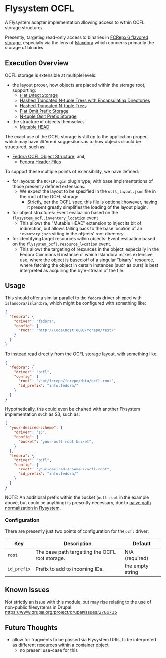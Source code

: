 # Flysystem OCFL

A Flysystem adapter implementation allowing access to within OCFL storage structures.

Presently, targeting read-only access to binaries in [FCRepo 6 flavored storage](https://wiki.lyrasis.org/display/FEDORA6x/Fedora+OCFL+Object+Structure), especially via the lens of [Islandora](https://github.com/Islandora/islandora) which concerns primarily the storage of binaries.

## Execution Overview

OCFL storage is extensible at multiple levels:

- the layout proper, how objects are placed within the storage root, supporting:
  - [Flat Direct Storage](https://ocfl.github.io/extensions/0002-flat-direct-storage-layout.html)
  - [Hashed Truncated N-tuple Trees with Encapsulating Directories](https://ocfl.github.io/extensions/0003-hash-and-id-n-tuple-storage-layout.html)
  - [Hashed Truncated N-tuple Trees](https://ocfl.github.io/extensions/0004-hashed-n-tuple-storage-layout.html)
  - [Flat Omit Prefix Storage](https://ocfl.github.io/extensions/0006-flat-omit-prefix-storage-layout.html)
  - [N-tuple Omit Prefix Storage](https://ocfl.github.io/extensions/0007-n-tuple-omit-prefix-storage-layout.html)
- the structure of objects themselves
  - [Mutable HEAD](https://ocfl.github.io/extensions/0005-mutable-head.html)

The exact use of the OCFL storage is still up to the application proper, which may have different suggestions as to how objects should be structured, such as:
- [Fedora OCFL Object Structure](https://wiki.lyrasis.org/display/FEDORA6x/Fedora+OCFL+Object+Structure); and,
  - [Fedora Header Files](https://wiki.lyrasis.org/display/FEDORA6x/Fedora+Header+Files)

To support these multiple points of extensibility, we have defined:
- for layouts: the `OCFLPlugin` plugin type, with base implementations of those presently defined extensions.
  - We expect the layout to be specified in the `ocfl_layout.json` file in the root of the OCFL storage.
    - Strictly, per the [OCFL spec](https://ocfl.io/1.0/spec/#root-structure), this file is optional; however, having it present greatly simplifies the loading of the layout plugin.
- for object structures: Event evaluation based on the `flysystem_ocfl.inventory_location` event
  - This allows the "Mutable HEAD" extension to inject its bit of indirection, but allows falling back to the base location of an `inventory.json` sitting in the objects' root directory.
- for identifying target resources within objects: Event evaluation based on the `flysystem_ocfl.resource_location` event.
  - This allows the targeting of resources in the object, especially in the Fedora Commons 6 instance of which Islandora makes extensive use, where the object is based off of a singular "binary" resource, where fetching the object in certain instances (such as ours) is best interpreted as acquiring the byte-stream of the file.

## Usage

This should offer a similar parallel to the `fedora` driver shipped with `islandora/islandora`, which might be configured with something like:

```json
{
  "fedora": {
    "driver": "fedora",
    "config": {
      "root": "http://localhost:8080/fcrepo/rest/"
    }
  }
}
```

To instead read directly from the OCFL storage layout, with something like:

```json
{
  "fedora": {
    "driver": "ocfl",
    "config": {
      "root": "/opt/fcrepo/fcrepo/data/ocfl-root",
      "id_prefix": "info:fedora/"
    }
  }
}
```

Hypothetically, this could even be chained with another Flysystem implementation such as S3, such as:

```json
{
  "your-desired-scheme": {
    "driver": "s3",
    "config": {
      "bucket": "your-ocfl-root-bucket",
    }
  },
  "fedora": {
    "driver": "ocfl",
    "config": {
      "root": "your-desired-scheme://ocfl-root",
      "id_prefix": "info:fedora/"
    }
  }
}
```

NOTE: An additional prefix within the bucket (`ocfl-root` in the example above, but could be anything) is presently necessary, due to [naive path normalization in Flysystem](https://github.com/thephpleague/flysystem/blob/3239285c825c152bcc315fe0e87d6b55f5972ed1/src/Adapter/AbstractAdapter.php#L49-L59).

### Configuration

There are presently just two points of configuration for the `ocfl` driver:

| Key | Description | Default |
| --- | --- | --- |
| `root` | The base path targetting the OCFL root storage. | N/A (required) |
| `id_prefix` | Prefix to add to incoming IDs. | the empty string |


## Known Issues

Not strictly an issue with this module, but may rise relating to the use of non-public filesystems in Drupal: https://www.drupal.org/project/drupal/issues/2786735

## Future Thoughts

- allow for fragments to be passed via Flysystem URIs, to be interpreted as different resources within a container object
  - no present use-case for this
